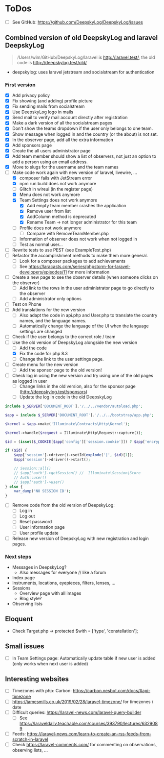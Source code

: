 # ToDos

+ [ ] See GitHub: <https://github.com/DeepskyLog/DeepskyLog/issues>

## Combined version of old DeepskyLog and laravel DeepskyLog

> /Users/wim/GitHub/DeepskyLog/laravel is http://laravel.test/, the old code is http://deepskylog.test/old/

+ deepskylog: uses laravel jetstream and socialstream for authentication

### First version

+ [X] Add privacy policy
+ [X] Fix showing (and adding) profile picture
+ [X] Fix sending mails from socialstream
+ [X] Use DeepskyLog logo in mails
+ [X] Send mail to verify mail account directly after registration
+ [X] Make a dark version of all the socialstream pages
+ [X] Don't show the teams dropdown if the user only belongs to one team.
+ [X] Show message when logged in and the country (or the about) is not set.
+ [X] In the observer page, add all the extra information
+ [X] Add sponsors page
+ [X] Create the all users administrator page
+ [X] Add team member should show a list of observers, not just an option to add a person using an email address.
+ [X] Move to slugs for the username and the team names
+ [ ] Make code work again with new version of laravel, livewire, ...
    + [X] composer fails with JetStream error
    + [X] npm run build does not work anymore
    + [ ] Glitch in wireui (in the register page)
    + [X] Menu does not work anymore
    + [X] Team Settings does not work anymore
        + [X] Add empty team member crashes the application
        + [X] Remove user from list
        + [X] AddColumn method is deprecated
        + [X] Rename Team -> not longer administrator for this team
    + [ ] Profile does not work anymore
        + [ ] Compare with RemoveTeamMember.php
    + [ ] Information of observer does not work when not logged in
    + [ ] Test as normal user...
+ [ ] Rewrite tests to use PEST (see ExampleTest.php)
+ [ ] Refactor the accomplishment methods to make them more general.
    + [ ] Look for a composer packages to add achievements
    + [ ] See https://laracasts.com/series/phpstorm-for-laravel-developers/episodes/11 for more information
+ [ ] Create a new page to see the observer details (when someone clicks on the observer)
    + [ ] Add link to the rows in the user administrator page to go directly to the observer
    + [ ] Add administrator only options
+ [ ] Test on Phone
+ [ ] Add translations for the new version
    + [ ] Also adapt the code in api.php and User.php to translate the country names, and the language names.
    + [ ] Automatically change the language of the UI when the language settings are changed
+ [ ] Check if the user belongs to the correct role / team
+ [ ] Use the old version of DeepskyLog alongside the new version
    + [ ] Add the code
    + [X] Fix the code for php 8.3
    + [ ] Change the link to the user settings page.
+ [ ] Create menu for the new version
    + [ ] Add the sponsor page to the old version!
+ [ ] Check log in using the new version and try using one of the old pages as logged in user
    + [ ] Change links in the old version, also for the sponsor page (http://deepskylog.test/sponsors)
    + [ ] Update the log in code in the old DeepskyLog

```php
include $_SERVER['DOCUMENT_ROOT'].'/../../vendor/autoload.php';

$app = include $_SERVER['DOCUMENT_ROOT'].'/../../bootstrap/app.php';

$kernel = $app->make('Illuminate\Contracts\Http\Kernel');

$kernel->handle($request = Illuminate\Http\Request::capture());

$id = (isset($_COOKIE[$app['config']['session.cookie']]) ? $app['encrypter']->decrypt($_COOKIE[$app['config']['session.cookie']], false) : null);

if ($id) {
    $app['session']->driver()->setId(explode('|', $id)[1]);
    $app['session']->driver()->start();

    // Session::all()
    // $app['auth']->getSession() //  Illuminate\Session\Store
    // Auth::user()
    // $app['auth']->user()
} else {
    var_dump('NO SESSION ID');
}
```

+ [ ] Remove code from the old version of DeepskyLog:
    + [ ] Log in
    + [ ] Log out
    + [ ] Reset password
    + [ ] User information page
    + [ ] User profile update
+ [ ] Release new version of DeepskyLog with new registration and login pages.

### Next steps

+ Messages in DeepskyLog?
    + Also messages for everyone // like a forum
+ Index page
+ Instruments, locations, eyepieces, filters, lenses, ...
+ Sessions
    + Overview page with all images
    + Blog style?
+ Observing lists

## Eloquent

+ Check Target.php -> protected $with = ['type', 'constellation'];

## Small issues

+ [ ] In Team Settings page: Automatically update table if new user is added (only works when next user is added)

## Interesting websites

+ [ ] Timezones with php: Carbon: <https://carbon.nesbot.com/docs/#api-timezone>
+ [ ] <https://jamesmills.co.uk/2019/02/28/laravel-timezone/> for timezones / date
+ [ ] Difficult queries: <https://laravel-news.com/laravel-query-builder>
    + [ ] See https://laraveldaily.teachable.com/courses/393790/lectures/6329089
+ [ ] Feeds: https://laravel-news.com/learn-to-create-an-rss-feeds-from-scratch-in-laravel
+ [ ] Check https://laravel-comments.com/ for commenting on observations, observing lists, ...
